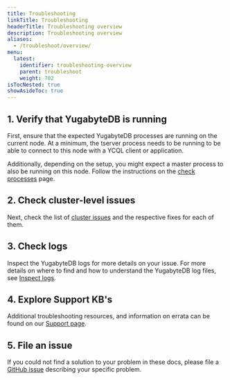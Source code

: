 ```yaml
---
title: Troubleshooting
linkTitle: Troubleshooting
headerTitle: Troubleshooting overview
description: Troubleshooting overview
aliases:
  - /troubleshoot/overview/
menu:
  latest:
    identifier: troubleshooting-overview
    parent: troubleshoot
    weight: 702
isTocNested: true
showAsideToc: true
---
```


## 1. Verify that YugabyteDB is running

First, ensure that the expected YugabyteDB processes are running on the current node.
At a minimum, the tserver process needs to be running to be able to connect to this node with a YCQL client or application.

Additionally, depending on the setup, you might expect a master process to also be running on this node.
Follow the instructions on the [check processes](../nodes/check-processes/) page.

## 2. Check cluster-level issues

Next, check the list of [cluster issues](../cluster) and the respective fixes for each of them.

## 3. Check logs

Inspect the YugabyteDB logs for more details on your issue. For more details on where to find and how to understand the YugabyteDB log files, see [Inspect logs](../nodes/check-logs).

## 4. Explore Support KB's 

Additional troubleshooting resources, and information on errata can be found on our [Support page](https://support.yugabyte.com).


## 5. File an issue

If you could not find a solution to your problem in these docs, please file a [GitHub issue](https://github.com/yugabyte/yugabyte-db/issues) describing your specific problem.
